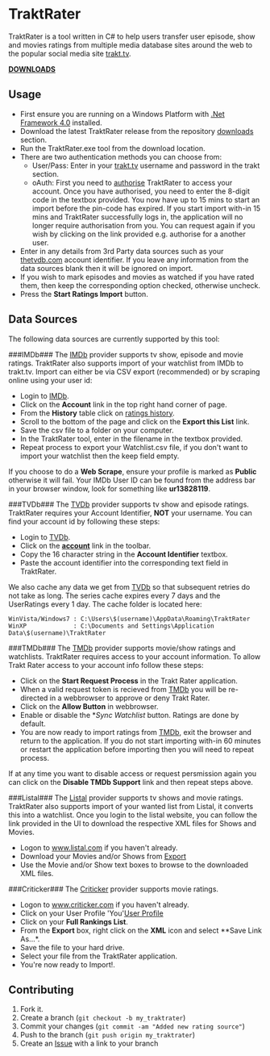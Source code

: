 TraktRater
==========

TraktRater is a tool written in C# to help users transfer user episode, show and movies ratings from multiple media database sites around the web to the popular social media site [trakt.tv](http://trakt.tv).

[**DOWNLOADS**](https://github.com/damienhaynes/TraktRater/releases)

Usage
-----

 * First ensure you are running on a Windows Platform with [.Net Framework 4.0](http://www.microsoft.com/en-us/download/details.aspx?id=17851) installed.
 * Download the latest TraktRater release from the repository [downloads](https://github.com/damienhaynes/TraktRater/downloads) section.
 * Run the TraktRater.exe tool from the download location.
 * There are two authentication methods you can choose from:
    * User/Pass: Enter in your [trakt.tv](http://trakt.tv) username and password in the trakt section.
    * oAuth: First you need to [authorise](http://trakt.tv/pin/365) TraktRater to access your account. Once you have authorised, you need to enter the 8-digit code in the textbox provided. You now have up to 15 mins to start an import before the pin-code has expired. If you start import with-in 15 mins and TraktRater successfully logs in, the application will no longer require authorisation from you. You can request again if you wish by clicking on the link provided e.g. authorise for a another user.
 * Enter in any details from 3rd Party data sources such as your [thetvdb.com](http://thetvdb.com) account identifier. If you leave any information from the data sources blank then it will be ignored on import.
 * If you wish to mark episodes and movies as watched if you have rated them, then keep the corresponding option checked, otherwise uncheck.
 * Press the **Start Ratings Import** button.

Data Sources
------------
The following data sources are currently supported by this tool:

###IMDb###
The [IMDb](http://imdb.com) provider supports tv show, episode and movie ratings. TraktRater also supports import of your watchlist from IMDb to trakt.tv. Import can either be via CSV export (recommended) or by scraping online using your user id:

 * Login to [IMDb](http://imdb.com).
 * Click on the **Account** link in the top right hand corner of page.
 * From the **History** table click on [ratings history](http://www.imdb.com/list/ratings).
 * Scroll to the bottom of the page and click on the **Export this List** link.
 * Save the csv file to a folder on your computer.
 * In the TraktRater tool, enter in the filename in the textbox provided.
 * Repeat process to export your Watchlist.csv file, if you don't want to import your watchlist then the keep field empty.

If you choose to do a **Web Scrape**, ensure your profile is marked as **Public** otherwise it will fail. Your IMDb User ID can be found from the address bar in your browser window, look for something like **ur13828119**.
 
###TVDb###
The [TVDb](http://thetvdb.com) provider supports tv show and episode ratings. TraktRater requires your Account Identifier, **NOT** your username. You can find your account id by following these steps:

 * Login to [TVDb](http://thetvdb.com).
 * Click on the [**account**](http://thetvdb.com/?tab=userinfo) link in the toolbar.
 * Copy the 16 character string in the **Account Identifier** textbox.
 * Paste the account identifier into the corresponding text field in TraktRater.
 
We also cache any data we get from [TVDb](http://thetvdb.com) so that subsequent retries do not take as long. The series cache expires every 7 days and the UserRatings every 1 day. The cache folder is located here:

    WinVista/Windows7 : C:\Users\$(username)\AppData\Roaming\TraktRater
    WinXP             : C:\Documents and Settings\Application Data\$(username)\TraktRater

###TMDb###
The [TMDb](http://themoviedb.org) provider supports movie/show ratings and watchlists. TraktRater requires access to your account information. To allow Trakt Rater access to your account info follow these steps:

 * Click on the **Start Request Process** in the Trakt Rater application.
 * When a valid request token is recieved from [TMDb](http://themoviedb.org) you will be re-directed in a webbrowser to approve or deny Trakt Rater.
 * Click on the **Allow Button** in webbrowser.
 * Enable or disable the **Sync Watchlist* button. Ratings are done by default.
 * You are now ready to import ratings from [TMDb](http://themoviedb.org), exit the browser and return to the application. If you do not start importing with-in 60 minutes or restart the application before importing then you will need to repeat process.
 
If at any time you want to disable access or request persmission again you can click on the **Disable TMDb Support** link and then repeat steps above. 
 
###Listal###
The [Listal](http://www.listal.com) provider supports tv shows and movie ratings. TraktRater also supports import of your wanted list from Listal, it converts this into a watchlist. Once you login to the listal website, you can follow the link provided in the UI to download the respective XML files for Shows and Movies.

 * Logon to www.listal.com if you haven't already.
 * Download your Movies and/or Shows from [Export](http://www.listal.com/user/export)
 * Use the Movie and/or Show text boxes to browse to the downloaded XML files.
 
###Criticker###
The [Criticker](http://http://www.criticker.com) provider supports movie ratings.

 * Logon to www.criticker.com if you haven't already.
 * Click on your User Profile 'You'[User Profile](http://www.criticker.com/profile/)
 * Click on your **Full Rankings List**.
 * From the **Export** box, right click on the **XML** icon and select **Save Link As...*.
 * Save the file to your hard drive.
 * Select your file from the TraktRater application.
 * You're now ready to Import!.
 
Contributing
------------

1. Fork it.
2. Create a branch (`git checkout -b my_traktrater`)
3. Commit your changes (`git commit -am "Added new rating source"`)
4. Push to the branch (`git push origin my_traktrater`)
5. Create an [Issue][1] with a link to your branch

[1]: https://github.com/damienhaynes/TraktRater/issues
